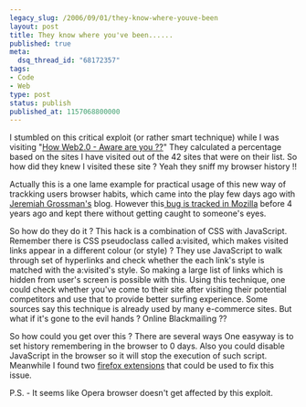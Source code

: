 ```yaml
---
legacy_slug: /2006/09/01/they-know-where-youve-been
layout: post
title: They know where you've been......
published: true
meta:
  dsq_thread_id: "68172357"
tags:
- Code
- Web
type: post
status: publish
published_at: 1157068800000
---
```

I stumbled on this critical exploit (or rather smart technique) while I was visiting "<a href="http://www.schillmania.com/random/humour/web20awareness/">How Web2.0 - Aware are you ??</a>" They calculated a percentage based on the sites I have visited out of the 42 sites that were on their list. So how did they knew I visited these site ? Yeah they sniff my browser history !!

Actually this is a one lame example for practical usage of this new way of trackking users browser habits, which came into the play few days ago with <a href="http://jeremiahgrossman.blogspot.com/2006/08/i-know-where-youve-been.html">Jeremiah Grossman's</a> blog. However this<a href="http://forums.mozillazine.org/viewtopic.php?t=300080"> bug is tracked in Mozilla</a> before 4 years ago and kept there without getting caught to someone's eyes.

So how do they do it ? This hack is a combination of CSS with JavaScript. Remember there is CSS pseudoclass called a:visited, which makes visited links appear in a different colour (or style) ?  They use JavaScript to walk through set of hyperlinks and check whether the each link's style is matched with the a:visited's style. So making a large list of links which is hidden from user's screen is possible with this.
Using this technique, one could check whether you've come to their site after visiting their potential competitors and use that to provide better surfing experience. Some sources say this technique is already used by many e-commerce sites. But what if it's gone to the evil hands ? Online Blackmailing ??

So how could you get over this ? There are several ways One easyway is to set history remembering in the browser to 0 days. Also you could disable JavaScript in the browser so it will stop the execution of such script. Meanwhile I found two <a href="http://crypto.stanford.edu/sameorigin/">firefox extensions</a> that could be used to fix this issue.

P.S. - It seems like Opera browser doesn't get affected by this exploit.
